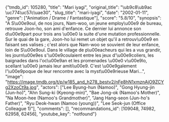 {"tmdb_id": 105280, "title": "Mari iyagi", "original_title": "\ub9c8\ub9ac \uc774\uc57c\uae30", "slug_title": "mari-iyagi", "date": "2002-01-11", "genre": ["Animation / Drame / Fantastique"], "score": "5.8/10", "synopsis": "A S\u00e9oul, de nos jours, Nam-woo, un jeune employ\u00e9 de bureau, retrouve Joon-ho, son ami d'enfance. Ce dernier lui annonce son d\u00e9part pour trois ans \u00e0 la suite d'une mutation professionnelle.  Sur le quai de la gare, Joon-ho lui remet un objet qu'il a retrouv\u00e9 en faisant ses valises ; c'est alors que Nam-woo se souvient de leur enfance, loin de S\u00e9oul. Dans le village de p\u00eacheurs qui les a vus grandir, les journ\u00e9es s'\u00e9coulaient entre les jeux d'\u00e9coliers, les baignades dans l'oc\u00e9an et les promenades \u00e0 v\u00e9lo, scellant \u00e0 jamais leur amiti\u00e9. C'est \u00e9galement l'\u00e9poque de leur rencontre avec la myst\u00e9rieuse Mari...", "image": "https://image.tmdb.org/t/p/w185_and_h278_bestv2/nFe8hN1xmznAjO9ZCYg2XzoCt9a.jpg", "actors": ["Lee Byung-hun (Namoo)", "Gong Hyung-jin (Jun-ho)", "Ahn Sung-ki (Kyeong-min)", "Bae Jong-ok (Namoo's Mother)", "Na Moon-hee (Namoo's Grandmother)", "Jang Hang-seon (Jun-ho's Father)", "Ryu Deok-hwan (Namoo (young))", "Lee Seok-jun (Office Colleague 1)"], "comments": [], "recommandations_id": [109048, 74982, 62958, 62456], "youtube_key": "notfound"}